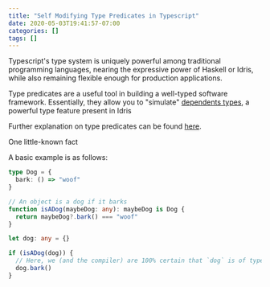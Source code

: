 ```yaml
---
title: "Self Modifying Type Predicates in Typescript"
date: 2020-05-03T19:41:57-07:00
categories: []
tags: []
---
```


Typescript's type system is uniquely powerful among traditional programming languages, nearing the expressive power of Haskell or Idris, while also remaining flexible enough for production applications.

Type predicates are a useful tool in building a well-typed software framework. Essentially, they allow you to "simulate" [dependents types](https://en.wikipedia.org/wiki/Dependent_type), a powerful type feature present in Idris

Further explanation on type predicates can be found [here](https://www.typescriptlang.org/docs/handbook/advanced-types.html#using-type-predicates).

One little-known fact

A basic example is as follows:

```ts
type Dog = {
  bark: () => "woof"
}

// An object is a dog if it barks
function isADog(maybeDog: any): maybeDog is Dog {
  return maybeDog?.bark() === "woof"
}

let dog: any = {}

if (isADog(dog)) {
  // Here, we (and the compiler) are 100% certain that `dog` is of type `Dog`.
  dog.bark()
}
```